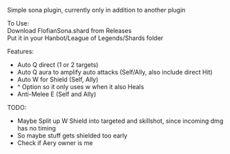 Simple sona plugin, currently only in addition to another plugin

To Use:  
Download FlofianSona.shard from Releases  
Put it in your Hanbot/League of Legends/Shards folder


Features:
- Auto Q direct (1 or 2 targets)
- Auto Q aura to amplify auto attacks (Self/Ally, also include direct Hit)
- Auto W for Shield (Self, Ally)
- ^ Option so it only uses w when it also Heals
- Anti-Melee E (Self and Ally)

TODO:
- Maybe Split up W Shield into targeted and skillshot, since incoming dmg has no timing
- So maybe stuff gets shielded too early
- Check if Aery owner is me